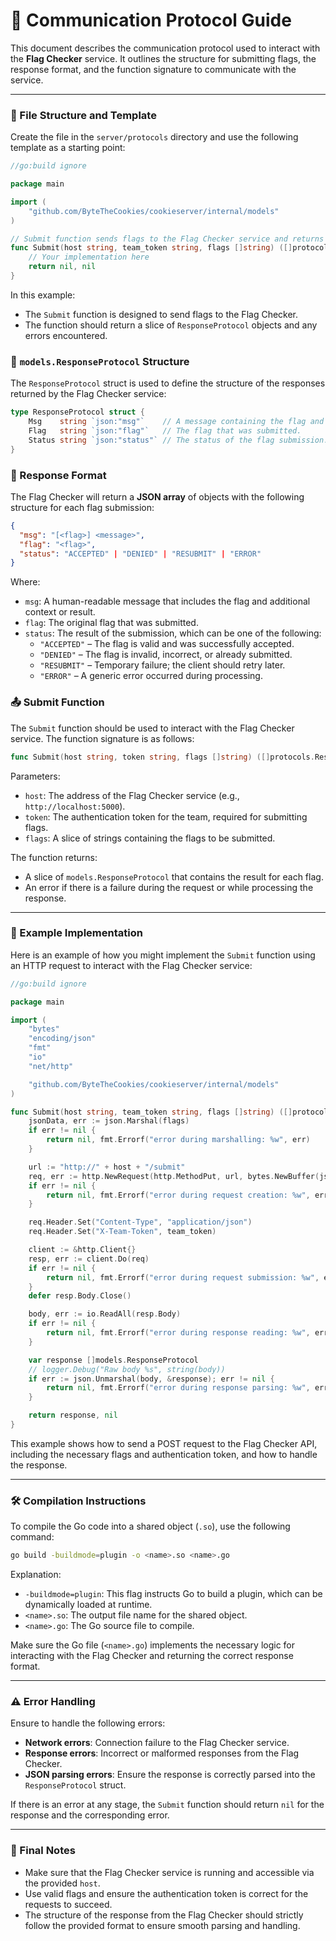 # 📡 Communication Protocol Guide

This document describes the communication protocol used to interact with the **Flag Checker** service. It outlines the structure for submitting flags, the response format, and the function signature to communicate with the service.

---

### 🔧 File Structure and Template

Create the file in the `server/protocols` directory and use the following template as a starting point:

```go
//go:build ignore

package main

import (
	"github.com/ByteTheCookies/cookieserver/internal/models"
)

// Submit function sends flags to the Flag Checker service and returns a response.
func Submit(host string, team_token string, flags []string) ([]protocols.ResponseProtocol, error) {
	// Your implementation here
	return nil, nil
}
```

In this example:
- The `Submit` function is designed to send flags to the Flag Checker.
- The function should return a slice of `ResponseProtocol` objects and any errors encountered.

### 📝 `models.ResponseProtocol` Structure

The `ResponseProtocol` struct is used to define the structure of the responses returned by the Flag Checker service:

```go
type ResponseProtocol struct {
	Msg    string `json:"msg"`    // A message containing the flag and additional context.
	Flag   string `json:"flag"`   // The flag that was submitted.
	Status string `json:"status"` // The status of the flag submission.
}
```

### 🔁 Response Format

The Flag Checker will return a **JSON array** of objects with the following structure for each flag submission:

```json
{
  "msg": "[<flag>] <message>",
  "flag": "<flag>",
  "status": "ACCEPTED" | "DENIED" | "RESUBMIT" | "ERROR"
}
```

Where:
- `msg`: A human-readable message that includes the flag and additional context or result.
- `flag`: The original flag that was submitted.
- `status`: The result of the submission, which can be one of the following:
  - `"ACCEPTED"` – The flag is valid and was successfully accepted.
  - `"DENIED"` – The flag is invalid, incorrect, or already submitted.
  - `"RESUBMIT"` – Temporary failure; the client should retry later.
  - `"ERROR"` – A generic error occurred during processing.

### 📤 Submit Function

The `Submit` function should be used to interact with the Flag Checker service. The function signature is as follows:

```go
func Submit(host string, token string, flags []string) ([]protocols.ResponseProtocol, error)
```

Parameters:
- `host`: The address of the Flag Checker service (e.g., `http://localhost:5000`).
- `token`: The authentication token for the team, required for submitting flags.
- `flags`: A slice of strings containing the flags to be submitted.

The function returns:
- A slice of `models.ResponseProtocol` that contains the result for each flag.
- An error if there is a failure during the request or while processing the response.

---

### 🚀 Example Implementation

Here is an example of how you might implement the `Submit` function using an HTTP request to interact with the Flag Checker service:

```go
//go:build ignore

package main

import (
	"bytes"
	"encoding/json"
	"fmt"
	"io"
	"net/http"

	"github.com/ByteTheCookies/cookieserver/internal/models"
)

func Submit(host string, team_token string, flags []string) ([]protocols.ResponseProtocol, error) {
	jsonData, err := json.Marshal(flags)
	if err != nil {
		return nil, fmt.Errorf("error during marshalling: %w", err)
	}

	url := "http://" + host + "/submit"
	req, err := http.NewRequest(http.MethodPut, url, bytes.NewBuffer(jsonData))
	if err != nil {
		return nil, fmt.Errorf("error during request creation: %w", err)
	}

	req.Header.Set("Content-Type", "application/json")
	req.Header.Set("X-Team-Token", team_token)

	client := &http.Client{}
	resp, err := client.Do(req)
	if err != nil {
		return nil, fmt.Errorf("error during request submission: %w", err)
	}
	defer resp.Body.Close()

	body, err := io.ReadAll(resp.Body)
	if err != nil {
		return nil, fmt.Errorf("error during response reading: %w", err)
	}

	var response []models.ResponseProtocol
	// logger.Debug("Raw body %s", string(body))
	if err := json.Unmarshal(body, &response); err != nil {
		return nil, fmt.Errorf("error during response parsing: %w", err)
	}

	return response, nil
}

```

This example shows how to send a POST request to the Flag Checker API, including the necessary flags and authentication token, and how to handle the response.

---

### 🛠 Compilation Instructions

To compile the Go code into a shared object (`.so`), use the following command:

```bash
go build -buildmode=plugin -o <name>.so <name>.go
```

Explanation:
- `-buildmode=plugin`: This flag instructs Go to build a plugin, which can be dynamically loaded at runtime.
- `<name>.so`: The output file name for the shared object.
- `<name>.go`: The Go source file to compile.

Make sure the Go file (`<name>.go`) implements the necessary logic for interacting with the Flag Checker and returning the correct response format.

---

### ⚠️ Error Handling

Ensure to handle the following errors:
- **Network errors**: Connection failure to the Flag Checker service.
- **Response errors**: Incorrect or malformed responses from the Flag Checker.
- **JSON parsing errors**: Ensure the response is correctly parsed into the `ResponseProtocol` struct.

If there is an error at any stage, the `Submit` function should return `nil` for the response and the corresponding error.

---

### 🏁 Final Notes

- Make sure that the Flag Checker service is running and accessible via the provided `host`.
- Use valid flags and ensure the authentication token is correct for the requests to succeed.
- The structure of the response from the Flag Checker should strictly follow the provided format to ensure smooth parsing and handling.
